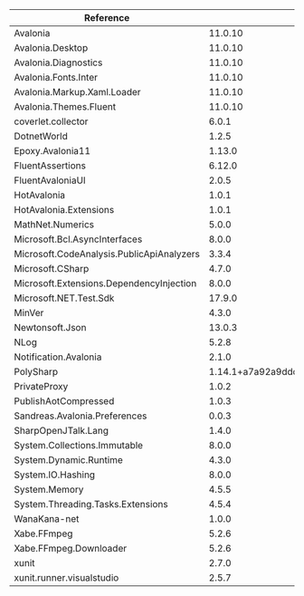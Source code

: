  | Reference                                 | Version                                         | License Type    | License                                                                        | 
 | ----------------------------------------- | ----------------------------------------------- | --------------- | ------------------------------------------------------------------------------ | 
 | Avalonia                                  | 11.0.10                                         | MIT             | https://licenses.nuget.org/MIT                                                 | 
 | Avalonia.Desktop                          | 11.0.10                                         | MIT             | https://licenses.nuget.org/MIT                                                 | 
 | Avalonia.Diagnostics                      | 11.0.10                                         | MIT             | https://licenses.nuget.org/MIT                                                 | 
 | Avalonia.Fonts.Inter                      | 11.0.10                                         | MIT             | https://licenses.nuget.org/MIT                                                 | 
 | Avalonia.Markup.Xaml.Loader               | 11.0.10                                         | MIT             | https://licenses.nuget.org/MIT                                                 | 
 | Avalonia.Themes.Fluent                    | 11.0.10                                         | MIT             | https://licenses.nuget.org/MIT                                                 | 
 | coverlet.collector                        | 6.0.1                                           | MIT             | https://licenses.nuget.org/MIT                                                 | 
 | DotnetWorld                               | 1.2.5                                           |                 | https://raw.githubusercontent.com/yamachu/DotnetWorld/master/LICENSE           | 
 | Epoxy.Avalonia11                          | 1.13.0                                          | Apache-2.0      | https://licenses.nuget.org/Apache-2.0                                          | 
 | FluentAssertions                          | 6.12.0                                          | Apache-2.0      | https://licenses.nuget.org/Apache-2.0                                          | 
 | FluentAvaloniaUI                          | 2.0.5                                           | MIT             | https://licenses.nuget.org/MIT                                                 | 
 | HotAvalonia                               | 1.0.1                                           | LICENSE.md      | https://www.nuget.org/packages/HotAvalonia/1.0.1/License                       | 
 | HotAvalonia.Extensions                    | 1.0.1                                           | LICENSE.md      | https://www.nuget.org/packages/HotAvalonia.Extensions/1.0.1/License            | 
 | MathNet.Numerics                          | 5.0.0                                           | MIT             | https://licenses.nuget.org/MIT                                                 | 
 | Microsoft.Bcl.AsyncInterfaces             | 8.0.0                                           | MIT             | https://licenses.nuget.org/MIT                                                 | 
 | Microsoft.CodeAnalysis.PublicApiAnalyzers | 3.3.4                                           | MIT             | https://licenses.nuget.org/MIT                                                 | 
 | Microsoft.CSharp                          | 4.7.0                                           | MIT             | https://licenses.nuget.org/MIT                                                 | 
 | Microsoft.Extensions.DependencyInjection  | 8.0.0                                           | MIT             | https://licenses.nuget.org/MIT                                                 | 
 | Microsoft.NET.Test.Sdk                    | 17.9.0                                          | LICENSE_MIT.txt | https://www.nuget.org/packages/Microsoft.NET.Test.Sdk/17.9.0/License           | 
 | MinVer                                    | 4.3.0                                           | Apache-2.0      | https://licenses.nuget.org/Apache-2.0                                          | 
 | Newtonsoft.Json                           | 13.0.3                                          | MIT             | https://licenses.nuget.org/MIT                                                 | 
 | NLog                                      | 5.2.8                                           | BSD-3-Clause    | https://licenses.nuget.org/BSD-3-Clause                                        | 
 | Notification.Avalonia                     | 2.1.0                                           |                 | https://github.com/AvaloniaCommunity/Avalonia.Notification/blob/master/LICENSE | 
 | PolySharp                                 | 1.14.1+a7a92a9ddd050275c91c42b711d22cb41c3fbf3d | MIT             | https://licenses.nuget.org/MIT                                                 | 
 | PrivateProxy                              | 1.0.2                                           | MIT             | https://licenses.nuget.org/MIT                                                 | 
 | PublishAotCompressed                      | 1.0.3                                           | MIT             | https://licenses.nuget.org/MIT                                                 | 
 | Sandreas.Avalonia.Preferences             | 0.0.3                                           |                 |                                                                                | 
 | SharpOpenJTalk.Lang                       | 1.4.0                                           |                 | https://raw.githubusercontent.com/yamachu/SharpOpenJTalk/master/LICENSE        | 
 | System.Collections.Immutable              | 8.0.0                                           | MIT             | https://licenses.nuget.org/MIT                                                 | 
 | System.Dynamic.Runtime                    | 4.3.0                                           | MS-EULA         | http://go.microsoft.com/fwlink/?LinkId=329770                                  | 
 | System.IO.Hashing                         | 8.0.0                                           | MIT             | https://licenses.nuget.org/MIT                                                 | 
 | System.Memory                             | 4.5.5                                           | MIT             | https://github.com/dotnet/corefx/blob/master/LICENSE.TXT                       | 
 | System.Threading.Tasks.Extensions         | 4.5.4                                           | MIT             | https://github.com/dotnet/corefx/blob/master/LICENSE.TXT                       | 
 | WanaKana-net                              | 1.0.0                                           | MIT             | https://licenses.nuget.org/MIT                                                 | 
 | Xabe.FFmpeg                               | 5.2.6                                           |                 | https://ffmpeg.xabe.net/license.html                                           | 
 | Xabe.FFmpeg.Downloader                    | 5.2.6                                           |                 | https://ffmpeg.xabe.net/license.html                                           | 
 | xunit                                     | 2.7.0                                           | Apache-2.0      | https://licenses.nuget.org/Apache-2.0                                          | 
 | xunit.runner.visualstudio                 | 2.5.7                                           | Apache-2.0      | https://licenses.nuget.org/Apache-2.0                                          | 
